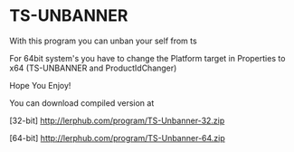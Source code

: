 # TS-UNBANNER
With this program you can unban your self from ts

For 64bit system's you have to change the Platform target in Properties to x64 (TS-UNBANNER and ProductIdChanger)

Hope You Enjoy!

You can download compiled version at

[32-bit]
http://lerphub.com/program/TS-Unbanner-32.zip

[64-bit]
http://lerphub.com/program/TS-Unbanner-64.zip
